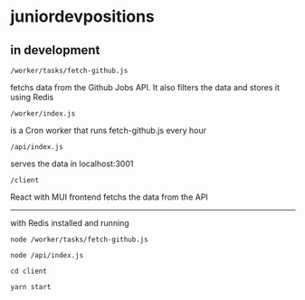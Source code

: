 # juniordevpositions

in development
---



```
/worker/tasks/fetch-github.js
```

fetchs data from the Github Jobs API. It also filters the data and stores it using Redis

```
/worker/index.js
```

is a Cron worker that runs fetch-github.js every hour

```
/api/index.js
```

serves the data in localhost:3001

```
/client
```

React with MUI frontend fetchs the data from the API

---

with Redis installed and running

```
node /worker/tasks/fetch-github.js
```

```
node /api/index.js
```

```
cd client
```

```
yarn start
```

